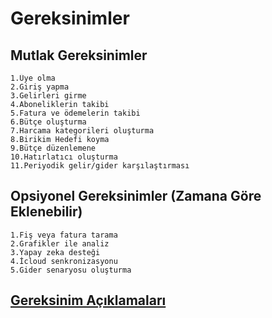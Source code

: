 # Gereksinimler

## Mutlak Gereksinimler
    1.Üye olma
    2.Giriş yapma
    3.Gelirleri girme
    4.Aboneliklerin takibi
    5.Fatura ve ödemelerin takibi
    6.Bütçe oluşturma
    7.Harcama kategorileri oluşturma
    8.Birikim Hedefi koyma
    9.Bütçe düzenlemene
    10.Hatırlatıcı oluşturma
    11.Periyodik gelir/gider karşılaştırması
 

## Opsiyonel Gereksinimler (Zamana Göre Eklenebilir)
    1.Fiş veya fatura tarama
    2.Grafikler ile analiz
    3.Yapay zeka desteği
    4.İcloud senkronizasyonu
    5.Gider senaryosu oluşturma

## [Gereksinim Açıklamaları](Gereksinim-Açiklama.md)
